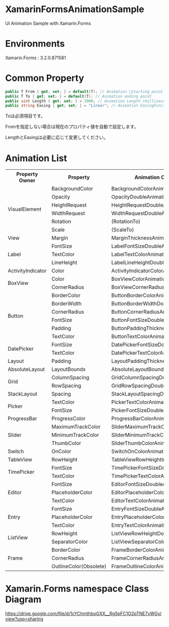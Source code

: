 # XamarinFormsAnimationSample
UI Animation Sample with Xamarin.Forms

# Environments
Xamarin.Forms : 3.2.0.871581

# Common Property
~~~C#
public T From { get; set; } = default(T); // Animation starting point
public T To { get; set; } = default(T); // Animation ending point
public uint Length { get; set; } = 1000; // Animation Length (milliseconds)
public string Easing { get; set; } = "Linear"; // Animation EasingFunction name(https://docs.microsoft.com/en-us/dotnet/api/xamarin.forms.easing?view=xamarin-forms)
~~~

Toは必須項目です。

Fromを指定しない場合は現在のプロパティ値を自動で設定します。

LengthとEasingは必要に応じて変更してください。

# Animation List
<table>
<tr>
  <th>Property Owner</th>
  <th>Property</th>
  <th>Animation Class Name</th>
  <th>T</th>
  <th>Implemented</th>
</tr>
<tr>
  <td rowspan=6>VisualElement</td>
  <td>BackgroundColor</td>
  <td>BackgroundColorAnimation</td>
  <td align=center>Color</td>
  <td align=center>O</td>
</tr>
<tr>
  <td>Opacity</td>
  <td>OpacityDoubleAnimation</td>
  <td align=center>double</td>
  <td align=center>O</td>
</tr>
<tr>
  <td>HeightRequest</td>
  <td>HeightRequestDoubleAnimation</td>
  <td align=center>double</td>
  <td align=center>O</td>
</tr>
<tr>
  <td>WidthRequest</td>
  <td>WidthRequestDoubleAnimation</td>
  <td align=center>double</td>
  <td align=center>O</td>
</tr>
<tr>
  <td>Rotation</td>
  <td>(RotationTo)</td>
  <td align=center>double</td>
  <td align=center>-</td>
</tr>
<tr>
  <td>Scale</td>
  <td>(ScaleTo)</td>
  <td align=center>double</td>
  <td align=center>-</td>
</tr>
<tr>
  <td>View</td>
  <td>Margin</td>
  <td>MarginThicknessAnimation</td>
  <td align=center>Thickness</td>
  <td align=center>O</td>
</tr>
<tr>
  <td rowspan=3>Label</td>
  <td>FontSize</td>
  <td>LabelFontSizeDoubleAnimation</td>
  <td align=center>double</td>
  <td align=center>O</td>
</tr>
<tr>
  <td>TextColor</td>
  <td>LabelTextColorAnimation</td>
  <td align=center>Color</td>
  <td align=center>O</td>
</tr>
<tr>
  <td>LineHeight</td>
  <td>LabelLineHeightDoubleAnimation</td>
  <td align=center>double</td>
  <td align=center>O</td>
</tr>
<tr>
  <td>ActivityIndicator</td>
  <td>Color</td>
  <td>ActivityIndicatorColorAnimation</td>
  <td align=center>Color</td>
  <td align=center>△</td>
</tr>
<tr>
  <td rowspan=2>BoxView</td>
  <td>Color</td>
  <td>BoxViewColorAnimation</td>
  <td align=center>Color</td>
  <td align=center>O</td>
</tr>
<tr>
  <td>CornerRadius</td>
  <td>BoxViewCornerRadiusAnimation</td>
  <td align=center>CornerRadius</td>
  <td align=center>O</td>
</tr>
<tr>
  <td rowspan=6>Button</td>
  <td>BorderColor</td>
  <td>ButtonBorderColorAnimation</td>
  <td align=center>Color</td>
  <td align=center>O</td>
</tr>
<tr>
  <td>BorderWidth</td>
  <td>ButtonBorderWidthDoubleAnimation</td>
  <td align=center>double</td>
  <td align=center>O</td>
</tr>
<tr>
  <td>CornerRadius</td>
  <td>ButtonCornerRadiusAnimation</td>
  <td align=center>CornerRadius</td>
  <td align=center>O</td>
</tr>
<tr>
  <td>FontSize</td>
  <td>ButtonFontSizeDoubleAnimation</td>
  <td align=center>double</td>
  <td align=center>O</td>
</tr>
<tr>
  <td>Padding</td>
  <td>ButtonPaddingThicknessAnimation</td>
  <td align=center>Thickness</td>
  <td align=center>O</td>
</tr>
<tr>
  <td>TextColor</td>
  <td>ButtonTextColorAnimation</td>
  <td align=center>Color</td>
  <td align=center>O</td>
</tr>
<tr>
  <td rowspan=2>DatePicker</td>
  <td>FontSize</td>
  <td>DatePickerFontSizeDoubleAnimation</td>
  <td align=center>double</td>
  <td align=center>O</td>
</tr>
<tr>
  <td>TextColor</td>
  <td>DatePickerTextColorAnimation</td>
  <td align=center>Color</td>
  <td align=center>O</td>
</tr>
<tr>
  <td>Layout</td>
  <td>Padding</td>
  <td>LayoutPaddingThicknessAnimation</td>
  <td align=center>Thickness</td>
  <td align=center>O</td>
</tr>
<tr>
  <td>AbsoluteLayout</td>
  <td>LayoutBounds</td>
  <td>AbsoluteLayoutBoundsRectangleAnimation</td>
  <td align=center>Rectangle</td>
  <td align=center>?</td>
</tr>
<tr>
  <td rowspan=2>Grid</td>
  <td>ColumnSpacing</td>
  <td>GridColumnSpacingDoubleAnimation</td>
  <td align=center>double</td>
  <td align=center>O</td>
</tr>
<tr>
  <td>RowSpacing</td>
  <td>GridRowSpacingDoubleAnimation</td>
  <td align=center>double</td>
  <td align=center>O</td>
</tr>
<tr>
  <td>StackLayout</td>
  <td>Spacing</td>
  <td>StackLayoutSpacingDoubleAnimation</td>
  <td align=center>double</td>
  <td align=center>O</td>
</tr>
<tr>
  <td rowspan=2>Picker</td>
  <td>TextColor</td>
  <td>PickerTextColorAnimation</td>
  <td align=center>Color</td>
  <td align=center>O</td>
</tr>
<tr>
  <td>FontSize</td>
  <td>PickerFontSizeDoubleAnimation</td>
  <td align=center>double</td>
  <td align=center>O</td>
</tr>
<tr>
  <td>ProgressBar</td>
  <td>ProgressColor</td>
  <td>ProgressBarColorAnimation</td>
  <td align=center>Color</td>
  <td align=center>O</td>
</tr>
<tr>
  <td rowspan=3>Slider</td>
  <td>MaximumTrackColor</td>
  <td>SliderMaximumTrackColorAnimation</td>
  <td align=center>Color</td>
  <td align=center>O</td>
</tr>
<tr>
  <td>MinimumTrackColor</td>
  <td>SliderMinimumTrackColorAnimation</td>
  <td align=center>Color</td>
  <td align=center>O</td>
</tr>
<tr>
  <td>ThumbColor</td>
  <td>SliderThumbColorAnimation</td>
  <td align=center>Color</td>
  <td align=center>O</td>
</tr>
<tr>
  <td>Switch</td>
  <td>OnColor</td>
  <td>SwitchOnColorAnimation</td>
  <td align=center>Color</td>
  <td align=center>O</td>
</tr>
<tr>
  <td>TableView</td>
  <td>RowHeight</td>
  <td>TableViewRowHeightIntAnimation</td>
  <td align=center>int</td>
  <td align=center><b>X</b></td>
</tr>
<tr>
  <td rowspan=2>TimePicker</td>
  <td>FontSize</td>
  <td>TimePickerFontSizeDoubleAnimation</td>
  <td align=center>double</td>
  <td align=center>O</td>
</tr>
<tr>
  <td>TextColor</td>
  <td>TimePickerTextColorAnimation</td>
  <td align=center>Color</td>
  <td align=center>O</td>
</tr>
<tr>
  <td rowspan=3>Editor</td>
  <td>FontSize</td>
  <td>EditorFontSizeDoubleAnimation</td>
  <td align=center>double</td>
  <td align=center>O</td>
</tr>
<tr>
  <td>PlaceholderColor</td>
  <td>EditorPlaceholderColorAnimation</td>
  <td align=center>Color</td>
  <td align=center>O</td>
</tr>
<tr>
  <td>TextColor</td>
  <td>EditorTextColorAnimation</td>
  <td align=center>Color</td>
  <td align=center>O</td>
</tr>
<tr>
  <td rowspan=3>Entry</td>
  <td>FontSize</td>
  <td>EntryFontSizeDoubleAnimation</td>
  <td align=center>double</td>
  <td align=center>O</td>
</tr>
<tr>
  <td>PlaceholderColor</td>
  <td>EntryPlaceholderColorAnimation</td>
  <td align=center>Color</td>
  <td align=center>O</td>
</tr>
<tr>
  <td>TextColor</td>
  <td>EntryTextColorAnimation</td>
  <td align=center>Color</td>
  <td align=center>O</td>
</tr>
<tr>
  <td rowspan=2>ListView</td>
  <td>RowHeight</td>
  <td>ListViewRowHeightDoubleAnimation</td>
  <td align=center>double</td>
  <td align=center><b>X</b></td>
</tr>
<tr>
  <td>SeparatorColor</td>
  <td>ListViewSeparatorColorAnimation</td>
  <td align=center>Color</td>
  <td align=center>O</td>
</tr>
<tr>
  <td rowspan=3>Frame</td>
  <td>BorderColor</td>
  <td>FrameBorderColorAnimation</td>
  <td align=center>Color</td>
  <td align=center>O</td>
</tr>
<tr>
  <td>CornerRadius</td>
  <td>FrameCornerRadiusAnimation</td>
  <td align=center>CornerRadius</td>
  <td align=center>?</td>
</tr>
<tr>
  <td>OutlineColor(Obsolete)</td>
  <td>FrameOutlineColorAnimation</td>
  <td align=center>Color</td>
  <td align=center>O</td>
</tr>
</table>

# Xamarin.Forms namespace Class Diagram
<https://drive.google.com/file/d/1cYChmthboGXX__Rg5pFC1O2pTNE7vWGy/view?usp=sharing>